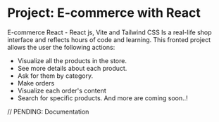 # Project: E-commerce with React

E-commerce React - React js, Vite and Tailwind CSS
Is a real-life shop interface and reflects hours of code and learning.
This fronted project allows the user the following actions:

- Visualize all the products in the store.
- See more details about each product.
- Ask for them by category.
- Make orders
- Visualize each order's content
- Search for specific products.
  And more are coming soon..!

// PENDING: Documentation
